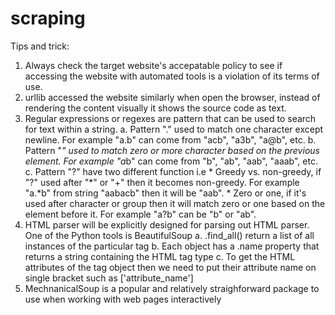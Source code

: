# scraping

Tips and trick:
1. Always check the target website's accepatable policy to see if accessing the website with automated tools is a violation of its terms of use.
2. urllib accessed the website similarly when open the browser, instead of rendering the content visually it shows the source code as text.
3. Regular expressions or regexes are pattern that can be used to search for text within a string.
    a. Pattern "." used to match one character except newline. For example "a.b" can come from "acb", "a3b", "a@b", etc.
    b. Pattern "*" used to match zero or more character based on the previous element. For example "a*b" can come from "b", "ab", "aab", "aaab", etc.
    c. Pattern "?" have two different function i.e
        * Greedy vs. non-greedy, if "?" used after "*" or "+" then it becomes non-greedy. For example "a.*b" from string "aabacb" then it will be "aab".
        * Zero or one, if it's used after character or group then it will match zero or one based on the element before it. For example "a?b" can be "b" or "ab".
4. HTML parser will be explicitly designed for parsing out HTML parser. One of the Python tools is BeautifulSoup
    a. .find_all() return a list of all instances of the particular tag
    b. Each object has a .name property that returns a string containing the HTML tag type
    c. To get the HTML attributes of the tag object then we need to put their attribute name on single bracket such as ['attribute_name']
5. MechnanicalSoup is a popular and relatively straighforward package to use when working with web pages interactively